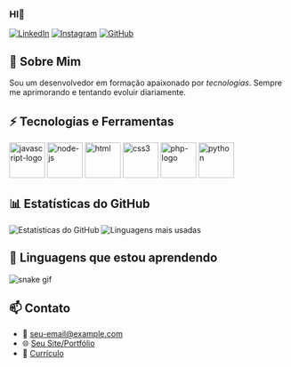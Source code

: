 ### HI👋

[![LinkedIn](<img width="64" height="64" src="https://img.icons8.com/nolan/64/linkedin.png" alt="linkedin"/>)](https://br.linkedin.com/in/josuerodrigues17)
[![Instagram](<img width="64" height="64" src="https://img.icons8.com/nolan/64/instagram-new.png" alt="instagram-new"/>)](https://www.instagram.com/_josuerod/)
[![GitHub](<img width="64" height="64" src="https://img.icons8.com/nolan/64/github.png" alt="github"/>)](https://github.com/JosueRod17)

## 🎉 Sobre Mim

Sou um desenvolvedor em formação apaixonado por *tecnologias*. Sempre me aprimorando e tentando evoluir diariamente. 
## ⚡ Tecnologias e Ferramentas

<div>
  <img width="64" height="64" src="https://img.icons8.com/nolan/64/javascript-logo.png" alt="javascript-logo"/>
  <img width="64" height="64" src="https://img.icons8.com/nolan/64/node-js.png" alt="node-js"/>
  <img width="64" height="64" src="https://img.icons8.com/nolan/64/html.png" alt="html"/>
  <img width="64" height="64" src="https://img.icons8.com/nolan/64/css3.png" alt="css3"/>
  <img width="64" height="64" src="https://img.icons8.com/dusk/64/php-logo.png" alt="php-logo"/>
  <img width="64" height="64" src="https://img.icons8.com/nolan/64/python.png" alt="python"/>
  
</div>

## 📊 Estatísticas do GitHub

![Estatísticas do GitHub](https://github-readme-stats.vercel.app/api?username=seu-usuario&show_icons=true&theme=radical&hide_title=true)
![Linguagens mais usadas](https://github-readme-stats.vercel.app/api/top-langs/?username=seu-usuario&layout=compact&theme=radical)

## 🐍 Linguagens que estou aprendendo

![snake gif](https://github.com/seu-usuario/seu-usuario/blob/output/github-contribution-grid-snake.gif)


## 📫 Contato

- 📧 [seu-email@example.com](mailto:seu-email@example.com)
- 🌐 [Seu Site/Portfólio](https://seusite.com)
- 💼 [Currículo](link-para-seu-curriculo.pdf)
